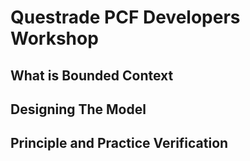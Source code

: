 # Questrade PCF Developers Workshop

## What is Bounded Context

## Designing The Model

## Principle and Practice Verification
